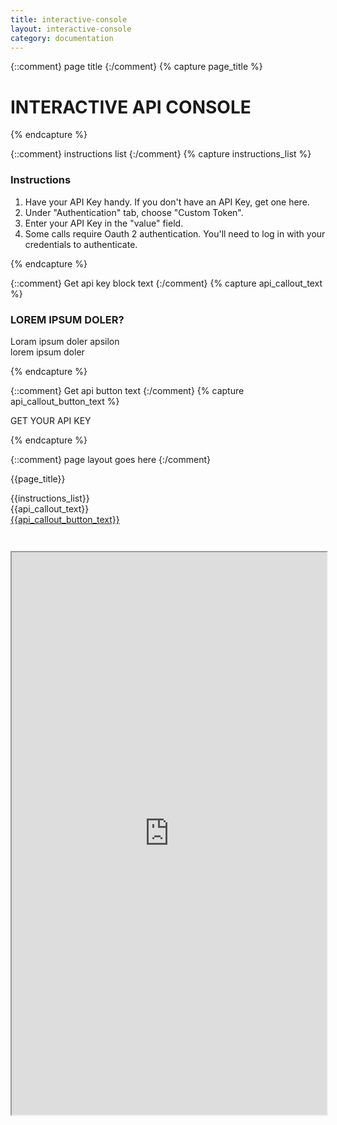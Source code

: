 ```yaml
---
title: interactive-console
layout: interactive-console
category: documentation
---
```


{::comment}
page title
{:/comment}
{% capture page_title %}

# INTERACTIVE API CONSOLE

{% endcapture %}

{::comment}
instructions list
{:/comment}
{% capture instructions_list %}

### Instructions

1. Have your API Key handy. If you don't have an API Key, get one here.
2. Under "Authentication" tab, choose "Custom Token".
3. Enter your API Key in the "value" field.
4. Some calls require Oauth 2 authentication. You'll need to log in with your credentials to authenticate.

{% endcapture %}

{::comment}
Get api key block text
{:/comment}
{% capture api_callout_text %}

### LOREM IPSUM DOLER?

Loram ipsum doler apsilon <br/> lorem ipsum doler

{% endcapture %}

{::comment}
Get api button text
{:/comment}
{% capture api_callout_button_text %}

GET YOUR API KEY

{% endcapture %}

{::comment}
page layout goes here
{:/comment}

{{page_title}}

<div id="console-instructions" markdown="1">
{{instructions_list}}
</div>

<div id="get-key-callout">
<div markdown="1">
{{api_callout_text}}
</div>
<a href="https://dev-livenation.devportal.apigee.com/user/login" class="tm-btn tm-btn-white">{{api_callout_button_text}}</a>
</div>

<iframe src="https://apigee.com/ticketmaster/embed/console/tmapi" width="100%" height="900" scrolling="no" style="margin-top: 3em;"></iframe>
